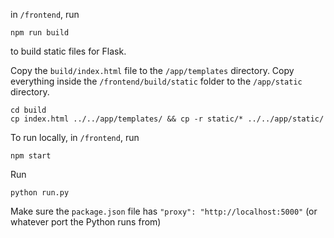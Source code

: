 in `/frontend`, run
```
npm run build
```
to build static files for Flask.

Copy the `build/index.html` file to the `/app/templates` directory. Copy everything inside the `/frontend/build/static` folder to the `/app/static` directory.
```
cd build
cp index.html ../../app/templates/ && cp -r static/* ../../app/static/
```

To run locally, in `/frontend`, run
```
npm start
```

Run
```
python run.py
```

Make sure the `package.json` file has `"proxy": "http://localhost:5000"` (or whatever port the Python runs from)